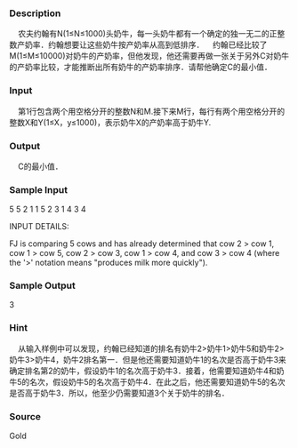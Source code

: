 
### Description
    农夫约翰有N(1≤N≤1000)头奶牛，每一头奶牛都有一个确定的独一无二的正整数产奶率．约翰想要让这些奶牛按产奶率从高到低排序．    约翰已经比较了M(1≤M≤10000)对奶牛的产奶率，但他发现，他还需要再做一张关于另外C对奶牛的产奶率比较，才能推断出所有奶牛的产奶率排序．请帮他确定C的最小值．
### Input
    第1行包含两个用空格分开的整数N和M.接下来M行，每行有两个用空格分开的整数X和Y(1≤X，y≤1000)，表示奶牛X的产奶率高于奶牛Y.
### Output
 
  C的最小值．
### Sample Input
5 5
2 1
1 5
2 3
1 4
3 4

INPUT DETAILS:

FJ is comparing 5 cows and has already determined that cow 2 > cow
1, cow 1 > cow 5, cow 2 > cow 3, cow 1 > cow 4, and cow 3 > cow 4
(where the '>' notation means "produces milk more quickly").

### Sample Output
3

### Hint
    从输入样例中可以发现，约翰已经知道的排名有奶牛2>奶牛1>奶牛5和奶牛2>奶牛3>奶牛4，奶牛2排名第一．但是他还需要知道奶牛1的名次是否高于奶牛3来确定排名第2的奶牛，假设奶牛1的名次高于奶牛3．接着，他需要知道奶牛4和奶牛5的名次，假设奶牛5的名次高于奶牛4．在此之后，他还需要知道奶牛5的名次是否高于奶牛3．所以，他至少仍需要知道3个关于奶牛的排名．
### Source
Gold